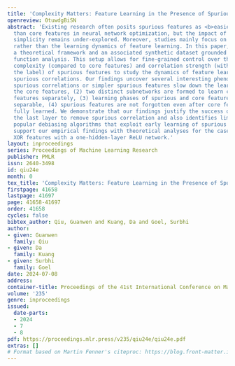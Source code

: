 ```yaml
---
title: 'Complexity Matters: Feature Learning in the Presence of Spurious Correlations'
openreview: 0tuwdgBiSN
abstract: 'Existing research often posits spurious features as <b>easier</b> to learn
  than core features in neural network optimization, but the impact of their relative
  simplicity remains under-explored. Moreover, studies mainly focus on end performance
  rather than the learning dynamics of feature learning. In this paper, we propose
  a theoretical framework and an associated synthetic dataset grounded in boolean
  function analysis. This setup allows for fine-grained control over the relative
  complexity (compared to core features) and correlation strength (with respect to
  the label) of spurious features to study the dynamics of feature learning under
  spurious correlations. Our findings uncover several interesting phenomena: (1) stronger
  spurious correlations or simpler spurious features slow down the learning rate of
  the core features, (2) two distinct subnetworks are formed to learn core and spurious
  features separately, (3) learning phases of spurious and core features are not always
  separable, (4) spurious features are not forgotten even after core features are
  fully learned. We demonstrate that our findings justify the success of retraining
  the last layer to remove spurious correlation and also identifies limitations of
  popular debiasing algorithms that exploit early learning of spurious features. We
  support our empirical findings with theoretical analyses for the case of learning
  XOR features with a one-hidden-layer ReLU network.'
layout: inproceedings
series: Proceedings of Machine Learning Research
publisher: PMLR
issn: 2640-3498
id: qiu24e
month: 0
tex_title: 'Complexity Matters: Feature Learning in the Presence of Spurious Correlations'
firstpage: 41658
lastpage: 41697
page: 41658-41697
order: 41658
cycles: false
bibtex_author: Qiu, Guanwen and Kuang, Da and Goel, Surbhi
author:
- given: Guanwen
  family: Qiu
- given: Da
  family: Kuang
- given: Surbhi
  family: Goel
date: 2024-07-08
address:
container-title: Proceedings of the 41st International Conference on Machine Learning
volume: '235'
genre: inproceedings
issued:
  date-parts:
  - 2024
  - 7
  - 8
pdf: https://proceedings.mlr.press/v235/qiu24e/qiu24e.pdf
extras: []
# Format based on Martin Fenner's citeproc: https://blog.front-matter.io/posts/citeproc-yaml-for-bibliographies/
---
```

